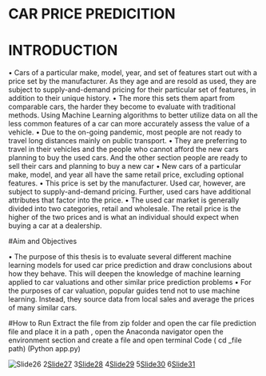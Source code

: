 # CAR PRICE PREDICITION

# INTRODUCTION

• Cars of a particular make, model, year, and set of features start out with a price
set by the manufacturer. As they age and are resold as used, they are subject to
supply-and-demand pricing for their particular set of features, in addition to
their unique history.
• The more this sets them apart from comparable cars, the harder they become to
evaluate with traditional methods. Using Machine Learning algorithms to
better utilize data on all the less common features of a car can more accurately
assess the value of a vehicle.
• Due to the on-going pandemic, most people are not ready to travel long
distances mainly on public transport.
• They are preferring to travel in their vehicles and the people who cannot afford
the new cars planning to buy the used cars. And the other section people are
ready to sell their cars and planning to buy a new car
• New cars of a particular make, model, and year all have the same retail price, excluding optional 
features.
• This price is set by the manufacturer. Used car, however, are subject to supply-and-demand 
pricing. Further, used cars have additional attributes that factor into the price. 
• The used car market is generally divided into two categories, retail and wholesale. The retail price 
is the higher of the two prices and is what an individual should expect when buying a car at a 
dealership.

#Aim and Objectives

• The purpose of this thesis is to evaluate several different machine
learning models for used car price prediction and draw conclusions about
how they behave. This will deepen the knowledge of machine learning
applied to car valuations and other similar price prediction problems
• For the purposes of car valuation, popular guides tend not to use machine
learning. Instead, they source data from local sales and average the prices
of many similar cars.

#How to Run
Extract the file from zip folder and open the car file prediction file and place it in a path , open the Anaconda navigator open the environment section and create a file and open terminal
Code ( cd _file path)
(Python app.py)

![Slide26](https://github.com/user-attachments/assets/d847a98d-2283-4fc5-9147-3464ac231ecb)
2[Slide27](https://github.com/user-attachments/assets/b6464281-8b5f-42db-8b9f-781742464a42)
3[Slide28](https://github.com/user-attachments/assets/d8475001-c7c8-4d33-ad7a-85675897376e)
4[Slide29](https://github.com/user-attachments/assets/470f579e-6029-496c-81d8-f496e8aca206)
5[Slide30](https://github.com/user-attachments/assets/213d7ccf-bfc6-4958-92cb-9c40fcf67abf)
6[Slide31](https://github.com/user-attachments/assets/78c65b0d-85b9-4047-94d4-23438d8065d1)

